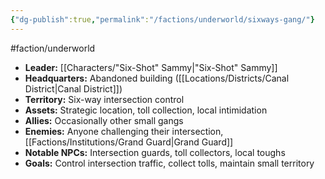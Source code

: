 ```yaml
---
{"dg-publish":true,"permalink":"/factions/underworld/sixways-gang/"}
---
```


#faction/underworld 
- **Leader:** [[Characters/"Six-Shot" Sammy\|"Six-Shot" Sammy]]
- **Headquarters:** Abandoned building ([[Locations/Districts/Canal District\|Canal District]])
- **Territory:** Six-way intersection control
- **Assets:** Strategic location, toll collection, local intimidation
- **Allies:** Occasionally other small gangs
- **Enemies:** Anyone challenging their intersection, [[Factions/Institutions/Grand Guard\|Grand Guard]]
- **Notable NPCs:** Intersection guards, toll collectors, local toughs
- **Goals:** Control intersection traffic, collect tolls, maintain small territory